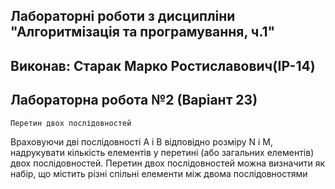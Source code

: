 ## Лабораторні роботи з дисципліни "Алгоритмізація та програмування, ч.1"

## Виконав: Старак Марко Ростиславович(ІР-14)
## Лабораторна робота №2 (Варіант 23)

	Перетин двох послідовностей
Враховуючи дві послідовності A і B відповідно розміру N і M, надрукувати кількість елементів у перетині (або загальних елементів) двох послідовностей. Перетин двох послідовностей можна визначити як набір, що містить різні спільні елементи між двома послідовностями
